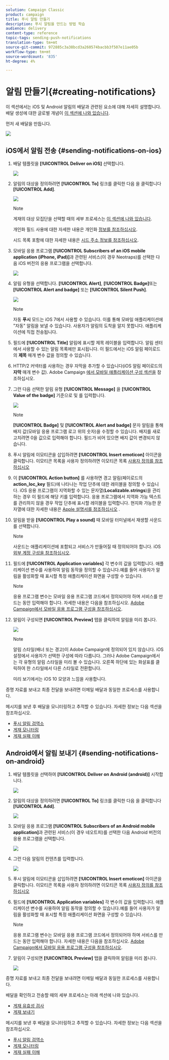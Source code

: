 ```yaml
---
solution: Campaign Classic
product: campaign
title: 푸시 알림 만들기
description: 푸시 알림을 만드는 방법 학습
audience: delivery
content-type: reference
topic-tags: sending-push-notifications
translation-type: tm+mt
source-git-commit: 972885c3a38bcd3a260574bacbb3f507e11ae05b
workflow-type: tm+mt
source-wordcount: '835'
ht-degree: 4%

---
```



# 알림 만들기{#creating-notifications}

이 섹션에서는 iOS 및 Android 알림의 배달과 관련된 요소에 대해 자세히 설명합니다. 배달 생성에 대한 글로벌 개념이 [이 섹션에 나와 있습니다](../../delivery/using/steps-about-delivery-creation-steps.md).

먼저 새 배달을 만듭니다.

![](assets/nmac_delivery_1.png)

## iOS에서 알림 전송 {#sending-notifications-on-ios}

1. 배달 템플릿을 **[!UICONTROL Deliver on iOS]** 선택합니다.

   ![](assets/nmac_delivery_ios_1.png)

1. 알림의 대상을 정의하려면 **[!UICONTROL To]** 링크를 클릭한 다음 을 클릭합니다 **[!UICONTROL Add]**.

   ![](assets/nmac_delivery_ios_2.png)

   >[!NOTE]
   >
   >게재의 대상 모집단을 선택할 때의 세부 프로세스는 [이 섹션에 나와 있습니다](../../delivery/using/steps-defining-the-target-population.md).
   >
   >개인화 필드 사용에 대한 자세한 내용은 개인화 [정보를 참조하십시오](../../delivery/using/about-personalization.md).
   >
   >시드 목록 포함에 대한 자세한 내용은 [시드 주소 정보를 참조하십시오](../../delivery/using/about-seed-addresses.md).

1. 모바일 응용 프로그램 **[!UICONTROL Subscribers of an iOS mobile application (iPhone, iPad)]**&#x200B;과 관련된 서비스(이 경우 Neotraps)를 선택한 다음 iOS 버전의 응용 프로그램을 선택합니다.

   ![](assets/nmac_delivery_ios_3.png)

1. 알림 유형을 선택합니다. **[!UICONTROL Alert]**, **[!UICONTROL Badge]**&#x200B;또는 **[!UICONTROL Alert and badge]** 또는 **[!UICONTROL Silent Push]**.

   ![](assets/nmac_delivery_ios_4.png)

   >[!NOTE]
   >
   >자동 **푸시** 모드는 iOS 7에서 사용할 수 있습니다. 이를 통해 모바일 애플리케이션에 &quot;자동&quot; 알림을 보낼 수 있습니다. 사용자가 알림의 도착을 알지 못합니다. 애플리케이션에 직접 전송됩니다.

1. 필드에 **[!UICONTROL Title]** 알림에 표시할 제목 레이블을 입력합니다. 알림 센터에서 사용할 수 있는 알림 목록에만 표시됩니다. 이 필드에서는 iOS 알림 페이로드의 **제목** 매개 변수 값을 정의할 수 있습니다.

1. HTTP/2 커넥터를 사용하는 경우 자막을 추가할 수 있습니다(iOS 알림 페이로드의 **자막** 매개 변수 값). Adobe Campaign [에서 모바일 애플리케이션 구성 섹션을](../../delivery/using/configuring-the-mobile-application.md) 참조하십시오.

1. 그런 다음 선택한 알림 유형 **[!UICONTROL Message]** 을 **[!UICONTROL Value of the badge]** 기준으로 및 를 입력합니다.

   ![](assets/nmac_delivery_ios_5.png)

   >[!NOTE]
   >
   >**[!UICONTROL Badge]** 및 **[!UICONTROL Alert and badge]** 문자 알림을 통해 배지 값(모바일 응용 프로그램 로고 위의 숫자)을 수정할 수 있습니다. 배지를 새로 고치려면 0을 값으로 입력해야 합니다. 필드가 비어 있으면 배지 값이 변경되지 않습니다.

1. 푸시 알림에 이모티콘을 삽입하려면 **[!UICONTROL Insert emoticon]** 아이콘을 클릭합니다. 이모티콘 목록을 사용자 정의하려면 이모티콘 목록 [사용자 정의를 참조하십시오](../../delivery/using/customizing-emoticon-list.md)

1. 이 **[!UICONTROL Action button]** 를 사용하면 경고 알림(페이로드의&#x200B;**action_loc_key** 필드)에 나타나는 작업 단추에 대한 레이블을 정의할 수 있습니다. iOS 응용 프로그램이 지역화할 수 있는 문자열(**Localizable.strings**)을 관리하는 경우 이 필드에 해당 키를 입력합니다. 응용 프로그램에서 지역화 가능 텍스트를 관리하지 않을 경우 작업 단추에 표시할 레이블을 입력합니다. 현지화 가능한 문자열에 대한 자세한 내용은 [Apple 설명서를 참조하십시오](https://developer.apple.com/library/archive/documentation/NetworkingInternet/Conceptual/RemoteNotificationsPG/CreatingtheNotificationPayload.html#//apple_ref/doc/uid/TP40008194-CH10-SW1) .
1. 알림을 받을 **[!UICONTROL Play a sound]** 때 모바일 터미널에서 재생할 사운드를 선택합니다.

   >[!NOTE]
   >
   >사운드는 애플리케이션에 포함되고 서비스가 만들어질 때 정의되어야 합니다. iOS [외부 계정 구성을 참조하십시오](../../delivery/using/configuring-the-mobile-application.md#configuring-external-account-ios).

1. 필드에 **[!UICONTROL Application variables]** 각 변수의 값을 입력합니다. 애플리케이션 변수를 사용하여 알림 동작을 정의할 수 있습니다.예를 들어 사용자가 알림을 활성화할 때 표시할 특정 애플리케이션 화면을 구성할 수 있습니다.

   >[!NOTE]
   >
   >응용 프로그램 변수는 모바일 응용 프로그램 코드에서 정의되어야 하며 서비스를 만드는 동안 입력해야 합니다. 자세한 내용은 다음을 참조하십시오. [Adobe Campaign에서 모바일 응용 프로그램 구성을 참조하십시오](../../delivery/using/configuring-the-mobile-application.md).

1. 알림이 구성되면 **[!UICONTROL Preview]** 탭을 클릭하여 알림을 미리 봅니다.

   ![](assets/nmac_intro_2.png)

   >[!NOTE]
   >
   >알림 스타일(배너 또는 경고)이 Adobe Campaign에 정의되어 있지 않습니다. iOS 설정에서 사용자가 선택한 구성에 따라 다릅니다. 그러나 Adobe Campaign에서는 각 유형의 알림 스타일을 미리 볼 수 있습니다. 오른쪽 하단에 있는 화살표를 클릭하여 한 스타일에서 다른 스타일로 전환합니다.
   >
   >미리 보기에서는 iOS 10 모양과 느낌을 사용합니다.

증명 자료를 보내고 최종 전달을 보내려면 이메일 배달과 동일한 프로세스를 사용합니다.

메시지를 보낸 후 배달을 모니터링하고 추적할 수 있습니다. 자세한 정보는 다음 섹션을 참조하십시오.

* [푸시 알림 검역소](../../delivery/using/understanding-quarantine-management.md#push-notification-quarantines)
* [게재 모니터링](../../delivery/using/monitoring-a-delivery.md)
* [게재 실패 이해](../../delivery/using/understanding-delivery-failures.md)

## Android에서 알림 보내기 {#sending-notifications-on-android}

1. 배달 템플릿을 선택하여 **[!UICONTROL Deliver on Android (android)]** 시작합니다.

   ![](assets/nmac_delivery_android_1.png)

1. 알림의 대상을 정의하려면 **[!UICONTROL To]** 링크를 클릭한 다음 을 클릭합니다 **[!UICONTROL Add]**.

   ![](assets/nmac_delivery_android_2.png)

1. 모바일 응용 프로그램 **[!UICONTROL Subscribers of an Android mobile application]**&#x200B;과 관련된 서비스(이 경우 네오트피)를 선택한 다음 Android 버전의 응용 프로그램을 선택합니다.

   ![](assets/nmac_delivery_android_3.png)

1. 그런 다음 알림의 컨텐츠를 입력합니다.

   ![](assets/nmac_delivery_android_4.png)

1. 푸시 알림에 이모티콘을 삽입하려면 **[!UICONTROL Insert emoticon]** 아이콘을 클릭합니다. 이모티콘 목록을 사용자 정의하려면 이모티콘 목록 [사용자 정의를 참조하십시오](../../delivery/using/defining-interactive-content.md)

1. 필드에 **[!UICONTROL Application variables]** 각 변수의 값을 입력합니다. 애플리케이션 변수를 사용하여 알림 동작을 정의할 수 있습니다.예를 들어 사용자가 알림을 활성화할 때 표시할 특정 애플리케이션 화면을 구성할 수 있습니다.

   >[!NOTE]
   >
   >응용 프로그램 변수는 모바일 응용 프로그램 코드에서 정의되어야 하며 서비스를 만드는 동안 입력해야 합니다. 자세한 내용은 다음을 참조하십시오. [Adobe Campaign에서 모바일 응용 프로그램 구성을 참조하십시오](../../delivery/using/configuring-the-mobile-application.md).

1. 알림이 구성되면 **[!UICONTROL Preview]** 탭을 클릭하여 알림을 미리 봅니다.

   ![](assets/nmac_intro_1.png)

증명 자료를 보내고 최종 전달을 보내려면 이메일 배달과 동일한 프로세스를 사용합니다.

배달을 확인하고 전송할 때의 세부 프로세스는 아래 섹션에 나와 있습니다.

* [게재 유효성 검사](../../delivery/using/steps-validating-the-delivery.md)
* [게재 보내기](../../delivery/using/steps-sending-the-delivery.md)

메시지를 보낸 후 배달을 모니터링하고 추적할 수 있습니다. 자세한 정보는 다음 섹션을 참조하십시오.

* [푸시 알림 검역소](../../delivery/using/understanding-quarantine-management.md#push-notification-quarantines)
* [게재 모니터링](../../delivery/using/monitoring-a-delivery.md)
* [게재 실패 이해](../../delivery/using/understanding-delivery-failures.md)
